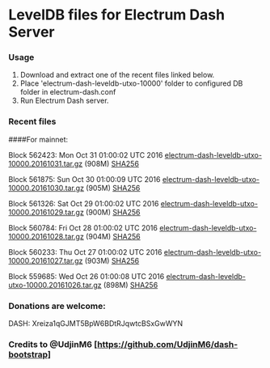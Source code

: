 # LevelDB files for Electrum Dash Server

### Usage

1. Download and extract one of the recent files linked below.
2. Place 'electrum-dash-leveldb-utxo-10000' folder to configured DB folder in electrum-dash.conf
3. Run Electrum Dash server.

### Recent files

####For mainnet:

Block 562423: Mon Oct 31 01:00:02 UTC 2016 [electrum-dash-leveldb-utxo-10000.20161031.tar.gz](https://transfer.sh/MXNQd/electrum-dash-leveldb-utxo-10000.20161031.tar.gz) (908M) [SHA256](https://transfer.sh/1FDha/electrum-dash-leveldb-utxo-10000.20161031.tar.gz.sha256)

Block 561875: Sun Oct 30 01:00:09 UTC 2016 [electrum-dash-leveldb-utxo-10000.20161030.tar.gz](https://transfer.sh/Qay5q/electrum-dash-leveldb-utxo-10000.20161030.tar.gz) (905M) [SHA256](https://transfer.sh/12YvvP/electrum-dash-leveldb-utxo-10000.20161030.tar.gz.sha256)

Block 561326: Sat Oct 29 01:00:02 UTC 2016 [electrum-dash-leveldb-utxo-10000.20161029.tar.gz](https://transfer.sh/CMA3x/electrum-dash-leveldb-utxo-10000.20161029.tar.gz) (900M) [SHA256](https://transfer.sh/11QZPT/electrum-dash-leveldb-utxo-10000.20161029.tar.gz.sha256)

Block 560784: Fri Oct 28 01:00:02 UTC 2016 [electrum-dash-leveldb-utxo-10000.20161028.tar.gz](https://transfer.sh/12iRi1/electrum-dash-leveldb-utxo-10000.20161028.tar.gz) (904M) [SHA256](https://transfer.sh/ZNJbu/electrum-dash-leveldb-utxo-10000.20161028.tar.gz.sha256)

Block 560233: Thu Oct 27 01:00:02 UTC 2016 [electrum-dash-leveldb-utxo-10000.20161027.tar.gz](https://transfer.sh/13yZQ6/electrum-dash-leveldb-utxo-10000.20161027.tar.gz) (903M) [SHA256](https://transfer.sh/XJ2ie/electrum-dash-leveldb-utxo-10000.20161027.tar.gz.sha256)

Block 559685: Wed Oct 26 01:00:08 UTC 2016 [electrum-dash-leveldb-utxo-10000.20161026.tar.gz](https://transfer.sh/4UMcK/electrum-dash-leveldb-utxo-10000.20161026.tar.gz) (898M) [SHA256](https://transfer.sh/ZIwcL/electrum-dash-leveldb-utxo-10000.20161026.tar.gz.sha256)

### Donations are welcome:

DASH: Xreiza1qGJMT5BpW6BDtRJqwtcBSxGwWYN

### Credits to @UdjinM6 [https://github.com/UdjinM6/dash-bootstrap]
